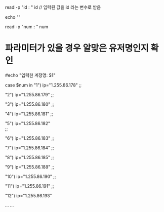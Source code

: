 read -p "id : " id   // 입력된 값을 id 라는 변수로 받음

echo ""


read -p "num : " num

# 파라미터가 있을 경우 알맞은 유저명인지 확인
\#echo "입력한 계정명: $1"

case $num in
  "1")
    ip="1.255.86.178"
    ;;

  "2")
    ip="1.255.86.179"
    ;;

  "3")
    ip="1.255.86.180"
    ;;

  "4")
    ip="1.255.86.181"
    ;;

  "5")
    ip="1.255.86.182"   
    ;;

  "6")
    ip="1.255.86.183"
    ;;

  "7")
    ip="1.255.86.184"
    ;;

  "8")
    ip="1.255.86.185"
    ;;

  "9")
    ip="1.255.86.188"
    ;;

  "10")
    ip="1.255.86.190"
    ;;

  "11")
    ip="1.255.86.191"
    ;;

  "12")
    ip="1.255.86.193"

...
...
